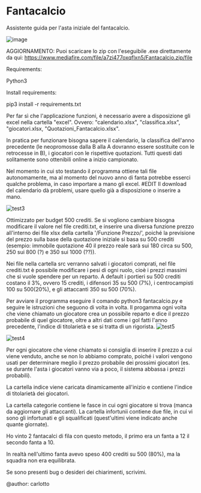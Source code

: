 # Fantacalcio
Assistente guida per l'asta iniziale del fantacalcio. 

![image](https://user-images.githubusercontent.com/49305804/181594220-3f284deb-dfa2-4e1f-b953-54d10f2afd32.png)


AGGIORNAMENTO:
Puoi scaricare lo zip con l'eseguibile .exe direttamente da qui:
https://www.mediafire.com/file/a7zi477oxqflxn5/Fantacalcio.zip/file

Requirements:

Python3

Install requirements:

pip3 install -r requirements.txt

Per far sì che l'applicazione funzioni, è necessario avere a disposizione gli excel nella cartella "excel". Ovvero: "calendario.xlsx", "classifica.xlsx", "giocatori.xlsx, "Quotazioni_Fantacalcio.xlsx".

In pratica per funzionare bisogna sapere il calendario, la classifica dell'anno precedente (le neopromosse dalla B alla A dovranno essere sostituite con le retrocesse in B), i giocatori con le rispettive quotazioni. Tutti questi dati solitamente sono ottenibili online a inizio campionato.

Nel momento in cui sto testando il programma ottiene tali file autonomamente, ma al momento del nuovo anno di fanta potrebbe esserci qualche problema, in caso importare a mano gli excel. 
#EDIT Il download del calendario dà problemi, usare quello già a disposizione o inserire a mano.

![test3](https://user-images.githubusercontent.com/49305804/181827179-36659d72-d16b-407a-be15-bcfd9db3bf7b.png)

Ottimizzato per budget 500 crediti. Se si vogliono cambiare bisogna modificare il valore nel file crediti.txt, e inserire una diversa funzione prezzo all'interno dei file xlsx della cartella '/Funzione Prezzo/', poiché la previsione del prezzo sulla base della quotazione iniziale si basa su 500 crediti (esempio: immobile quotazione 40 il prezzo reale sarà sui 180 circa su 500, 250 sui 800 (?) e 350 sui 1000 (??)).

Nei file nella cartella src verranno salvati i giocatori comprati, nel file crediti.txt è possibile modificare i pesi di ogni ruolo, cioè i prezzi massimi che si vuole spendere per un reparto.
A default i portieri su 500 crediti costano il 3%, ovvero 15 crediti, i difensori 35 su 500 (7%), i centrocampisti 100 su 500(20%), e gli attaccanti 350 su 500 (70%).

Per avviare il programma eseguire il comando python3 fantacalcio.py e seguire le istruzioni che seguono di volta in volta. Il progamma ogni volta che viene chiamato un giocatore crea un possibile reparto e dice il prezzo probabile di quel giocatore, oltre a altri dati come i gol fatti l'anno precedente, l'indice di titolarietà e se si tratta di un rigorista.
![test5](https://user-images.githubusercontent.com/49305804/181827213-6a3eaca4-9647-476b-ad72-240170dd948b.png)


![test4](https://user-images.githubusercontent.com/49305804/181827204-32548b52-117e-4143-bc03-4f73b1781512.png)


Per ogni giocatore che viene chiamato si consiglia di inserire il prezzo a cui viene venduto, anche se non lo abbiamo comprato, poiché i valori vengono usati per determinare meglio il prezzo probabile dei prossimi giocatori (es. se durante l'asta i giocatori vanno via a poco, il sistema abbassa i prezzi probabili).  

La cartella indice viene caricata dinamicamente all'inizio e contiene l'indice di titolarietà dei giocatori.

La cartella categorie contiene le fasce in cui ogni giocatore si trova (manca da aggiornare gli attaccanti).
La cartella infortunii contiene due file, in cui vi sono gli infortunati e gli squalificati (quest'ultimi viene indicato anche quante giornate).

Ho vinto 2 fantacalci di fila con questo metodo, il primo era un fanta a 12 il secondo fanta a 10.

In realtà nell'ultimo fanta avevo speso 400 crediti su 500 (80%), ma la squadra non era equilibrata.

Se sono presenti bug o desideri dei chiarimenti, scrivimi.

@author: carlotto
